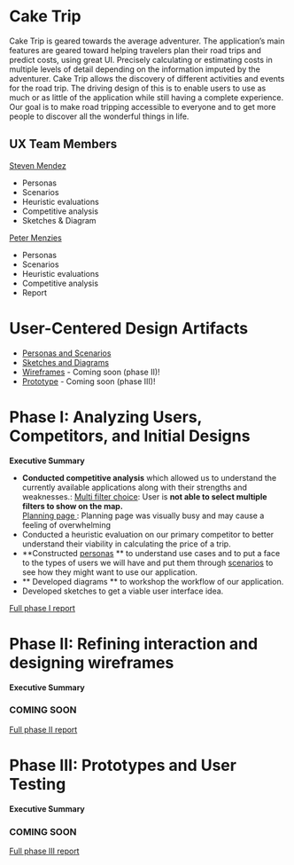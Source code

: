 # Cake Trip

Cake Trip is geared towards the average adventurer. The application’s main features are geared toward helping travelers plan their road trips and predict costs, using great UI. Precisely calculating or estimating costs in multiple levels of detail depending on the information imputed by the adventurer. Cake Trip allows the discovery of different activities and events for the road trip. The driving design of this is to enable users to use as much or as little of the application while still having a complete experience. Our goal is to make road tripping accessible to everyone and to get more people to discover all the wonderful things in life.

## UX Team Members

[Steven Mendez](https://usabilityengineering.github.io/ux-portfolio-MinecraftSt3v3/)
- Personas
- Scenarios
- Heuristic evaluations
- Competitive analysis
- Sketches & Diagram

[Peter Menzies](https://usabilityengineering.github.io/ux-portfolio-PJMenzies/)
- Personas
- Scenarios
- Heuristic evaluations
- Competitive analysis
- Report


# User-Centered Design Artifacts
* [Personas and Scenarios](personas/)
* [Sketches and Diagrams](sketches/)
* [Wireframes](#) - Coming soon (phase II)!
* [Prototype](#) - Coming soon (phase III)!

# Phase I: Analyzing Users, Competitors, and Initial Designs

**Executive Summary**

* **Conducted competitive analysis** which allowed us to understand the currently available applications along with their strengths and weaknesses.:
<u> Multi filter choice</u>: User is **not able to select multiple filters to show on the map.**  
<u> Planning page </u>: Planning page was visually busy and may cause a feeling of overwhelming
* Conducted a heuristic evaluation on our primary competitor to better understand their viability in calculating the price of a trip.
* **Constructed [personas](personas/README.md#personas) ** to understand use cases and to put a face to the types of users we will have and put them through [scenarios](personas/README.md#scenarios) to see how they might want to use our application.
* ** Developed diagrams ** to workshop the workflow of our application.
* Developed sketches to get a viable user interface idea.

[Full phase I report](phaseI/)

# Phase II: Refining interaction and designing wireframes

**Executive Summary**

### COMING SOON

[Full phase II report](phaseII/)

# Phase III: Prototypes and User Testing

**Executive Summary**

### COMING SOON

[Full phase III report](phaseIII/)
